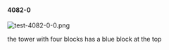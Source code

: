 #### 4082-0
![test-4082-0-0.png](https://github.com/lil-lab/nlvr/raw/master/nlvr/test/images/3/test-4082-0-0.png "test-4082-0-0.png")

the tower with four blocks has a blue block at the top